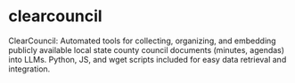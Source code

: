 # clearcouncil
ClearCouncil: Automated tools for collecting, organizing, and embedding publicly available local state county council documents (minutes, agendas) into LLMs. Python, JS, and wget scripts included for easy data retrieval and integration.
